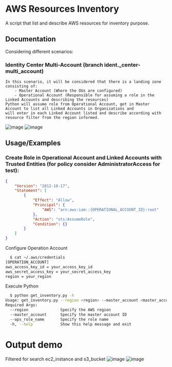 
# AWS Resources Inventory

A script that list and describe AWS resources for inventory purpose.


## Documentation

Considering different scenarios:
### Identity Center Multi-Account (branch ident._center-multi_account)
    In this scenario, it will be considered that there is a landing zone consisting of:
        - Master Account (Where the OUs are configured)
        - Operational Account (Responsible for assuming a role in the Linked Accounts and describing the resources)
    Python will assume role from Operational Account, get in Master Account to list all Linked Accounts in Organizations and 
    will enter in each Linked Account listed and describe according with resource filter from the region informed.

  ![image](https://github.com/user-attachments/assets/eff70b76-9c0f-4af7-85ed-418f3cc80dd0)
  ![image](https://github.com/user-attachments/assets/94f4a774-40c0-466d-aa66-9c427773eba9)
## Usage/Examples
### Create Role in Operational Account and Linked Accounts with Trusted Entities (for policy consider AdministratorAccess for test):
```json
{
    "Version": "2012-10-17",
    "Statement": [
        {
            "Effect": "Allow",
            "Principal": {
                "AWS": "arn:aws:iam::{OPERATIONAL_ACCOUNT_ID}:root"
            },
            "Action": "sts:AssumeRole",
            "Condition": {}
        }
    ]
}
```
Configure Operation Account
```bash
  $ cat ~/.aws/credentials
[OPERATION_ACCOUNT]
aws_access_key_id = your_access_key_id
aws_secret_access_key = your_secret_access_key
region = your_region
```
Execute Python
```bash
  $ python get_inventory.py -h
Usage: get_inventory.py --region <region> --master_account <master_account> --ops_role_name <ops_role_name>
Required Args:
  --region              Specify the AWS region
  --master_account      Specify the master account ID
  --ops_role_name       Specify the role name
  -h, --help            Show this help message and exit
```
# Output demo
Filtered for search ec2_instance and s3_bucket
![image](https://github.com/user-attachments/assets/b2a0ec26-a99d-4d17-8cf0-986393cb3285)
![image](https://github.com/user-attachments/assets/e0cac08d-d43a-4b8c-893e-19febc0c906d)
